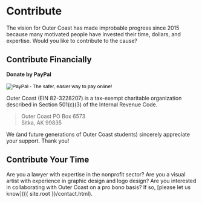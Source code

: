 # Contribute

The vision for Outer Coast has made improbable progress since 2015 because many motivated people have invested their time, dollars, and expertise. Would you like to contribute to the cause?

## Contribute Financially

**Donate by PayPal**

<!-- Don't edit this section; it's the PayPal button config -->
<form action="https://www.paypal.com/cgi-bin/webscr" method="post" target="_top">
  <input type="hidden" name="cmd" value="_s-xclick">
  <input type="hidden" name="hosted_button_id" value="UZGPK8CNG4CGN">
  <input type="image" src="https://www.paypalobjects.com/en_US/i/btn/btn_donateCC_LG.gif" border="0" name="submit" alt="PayPal - The safer, easier way to pay online!">
  <img alt="PayPal pixel" border="0" src="https://www.paypalobjects.com/en_US/i/scr/pixel.gif" width="1" height="1">
</form>
<!-- ==================================================== -->

Outer Coast (EIN 82-3228207) is a tax-exempt charitable organization described in Section 501(c)(3) of the Internal Revenue Code.

> Outer Coast
> PO Box 6573  
> Sitka, AK 99835

We (and future generations of Outer Coast students) sincerely appreciate your support. Thank you!

## Contribute Your Time

Are you a lawyer with expertise in the nonprofit sector? Are you a visual artist with experience in graphic design and logo design? Are you interested in collaborating with Outer Coast on a pro bono basis? If so, [please let us know]({{ site.root }}/contact.html).
